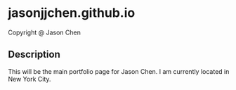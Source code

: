# jasonjjchen.github.io
 Copyright @ Jason Chen
## Description
This will be the main portfolio page for Jason Chen. I am
currently located in New York City.
